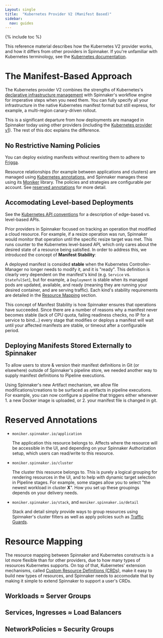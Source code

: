 ```yaml
---
Layout: single
title:  "Kubernetes Provider V2 (Manifest Based)"
sidebar:
  nav: guides
---
```


{% include toc %}

This reference material describes how the Kubernetes V2 provider works, and how it differs from other providers in Spinnaker. If you're unfamiliar with Kubernetes terminology, see the [Kubernetes
documentation](https://kubernetes.io/docs/home/).

# The Manifest-Based Approach

The Kubernetes provider V2 combines the strengths of Kubernetes's [declarative
infrastructure
management](https://kubernetes.io/docs/tutorials/object-management-kubectl/declarative-object-management-configuration/)
with Spinnaker's workflow engine for imperative steps when you need them. You can fully specify all your infrastructure in the native Kubernetes manifest format but still express, for example, a multi-region canary-driven rollout. 

This is a significant departure from how deployments are managed in Spinnaker today using other providers (including the [Kubernetes
provider v1](https://www.spinnaker.io/reference/providers/kubernetes/)). The rest of this doc explains the difference.

## No Restrictive Naming Policies

You can deploy existing manifests without rewriting them to adhere to [Frigga](https://github.com/Netflix/frigga).

Resource relationships (for example between applications and clusters) are managed using [Kubernetes annotations](https://kubernetes.io/docs/concepts/overview/working-with-objects/annotations/), and Spinnaker manages these using its [Moniker](https://github.com/spinnaker/moniker) library. The policies and strategies are configurable per account. See [reserved
annotations](#reserved-annotations) for more detail.

## Accomodating Level-based Deployments

See the [Kubernetes API
conventions](https://github.com/kubernetes/community/blob/master/contributors/devel/api-conventions.md#spec-and-status)
for a description of edge-based vs. level-based APIs.

Prior providers in Spinnaker focused on tracking an operation that modified a
cloud resource. For example, if a resize operation was run, Spinnaker
would monitor that operation until the specific resize target was met. This
runs counter to the Kubernetes level-based API, which only cares about the
desired state of a resource being satisfied. In order to address this, we
introduced the concept of __Manifest Stability__:

A deployed manifest is consided __stable__ when the Kubernetes
Controller-Manager no longer needs to modify it, and it is "ready". This
definition is clearly very dependent on the manifest's kind (e.g. `Service` vs.
`StatefulSet`), but for example, a `Deployment` is stable when its managed pods
are updated, available, and ready (meaning they are running your desired
container, and are serving traffic). Each kind's stability requirements are
detailed in the [Resource Mapping](#resource-mapping) section.

This concept of Manifest Stability is how Spinnaker ensures that operations
have succeeded. Since there are a number of reasons why a manifest never
becomes stable (lack of CPU quota, failing readiness checks, no IP for a
service to bind...) every stage that modifies or deploys a manifest will wait
until your affected manifests are stable, or timeout after a configurable
period.

## Deploying Manifests Stored Externally to Spinnaker

To allow users to store & version their manifest definitions in Git (or
elsewhere) outside of Spinnaker's pipeline store, we needed another way to
supply manifest definitions to Pipeline executions.

Using Spinnaker's new Artifact mechanism, we allow file modifications/creations
to be surfaced as artifacts in pipeline executions. For example, you can now
configure a pipeline that triggers either whenever 1. a new Docker image is
uploaded, or 2. your manifest file is changed in git.

# Reserved Annotations

* `moniker.spinnaker.io/application`

  The application this resource belongs to. Affects where the resource will be
  accessible in the UI, and depending on your Spinnaker Authorization setup,
  which users can read/write to this resource.

* `moniker.spinnaker.io/cluster`

  The cluster this resource belongs to. This is purely a logical grouping for
  rendering resources in the UI, and to help with dynamic target selection in
  Pipeline stages. For example, some stages allow you to select "the newest
  workload in cluster __X__". How you set up these groupings depends on your
  delivery needs.

* `moniker.spinnaker.io/stack`, and `moniker.spinnaker.io/detail`

  Stack and detail simply provide ways to group resources using Spinnaker's
  cluster filters as well as apply policies such as [Traffic
  Guards](https://blog.spinnaker.io/can-i-push-that-building-safer-low-risk-deployments-with-spinnaker-a27290847ac4).

# Resource Mapping

The resource mapping between Spinnaker and Kubernetes constructs is a lot more
flexible than for other providers, due to how many types of resources
Kubernetes supports. On top of that, Kubernetes' extension mechanisms, called
[Custom Resource Definitions
(CRDs)](https://kubernetes.io/docs/concepts/api-extension/custom-resources/),
make it easy to build new types of resources, and Spinnaker needs to accomodate
that by making it simple to extend Spinnaker to support a user's CRDs.

## Workloads ≈ Server Groups

## Services, Ingresses ≈ Load Balancers

## NetworkPolicies ≈ Security Groups

